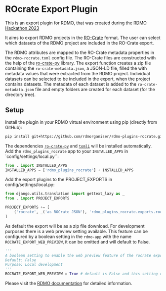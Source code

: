 # ROcrate Export Plugin
This is an export plugin for [RDMO](https://github.com/rdmorganiser/rdmo), that was created during the [RDMO Hackathon 2023](https://www.forschungsdaten.org/index.php/RDMO_Hackathon_2023)

It aims to export RDMO projects in the [RO-Crate](https://researchobject.github.io/ro-crate/) format. The user can select which datasets of the RDMO project are included in the RO-Crate export.  

The RDMO attributes are mapped to the RO-Crate metadata properties in the `rdmo-rocrate.toml` config file. The RO-Crate files are constructed with the help of the [ro-crate-py](https://zenodo.org/record/8005944) library.
The export function creates a zip file containing the `ro-crate-metadata.json`, a JSON-LD file, filled the with metadata values that were extracted from the RDMO project. Individual datasets can be selected to be included in the export, when the project contains datasets. The metadata of each dataset is added to the `ro-crate-metadata.json` file and empty folders are created for each dataset (for the directory tree).

## Setup

Install the plugin in your RDMO virtual environment using pip (directly from GitHub):
```bash
pip install git+https://github.com/rdmorganiser/rdmo-plugins-rocrate.git
```
The dependencies [`ro-crate-py`](https://pypi.org/project/rocrate/) and [`tomli`](https://pypi.org/project/tomli/) will be installed automatically.
Add the `rdmo_plugins_rocrate` app to your `INSTALLED_APPS` in `config/settings/local.py``:
```py
from . import INSTALLED_APPS
INSTALLED_APPS = ['rdmo_plugins_rocrate'] + INSTALLED_APPS
```

Add the export plugins to the PROJECT_EXPORTS in config/settings/local.py:
```py
from django.utils.translation import gettext_lazy as _
from . import PROJECT_EXPORTS

PROJECT_EXPORTS += [
    ('rocrate', _('as ROCrate JSON'), 'rdmo_plugins_rocrate.exports.rocrate.rocrate.ROCrateExport')
]
```

As default the export will be as a zip file download.
For development purposes there is a web preview setting available. This feature can be configured by a boolean setting in the `rdmo-app` with the name `ROCRATE_EXPORT_WEB_PREVIEW`, it can be omitted and will default to False.
```py
'''
A boolean setting to enable the web preview feature of the rocrate export plugin.
Default: False
Purpose: Local development
'''
ROCRATE_EXPORT_WEB_PREVIEW = True # default is False and this setting can be omitted
```

Please visit the [RDMO documentation](https://rdmo.readthedocs.io/en/latest/plugins/index.html#project-export-plugins) for detailed information.
